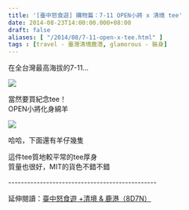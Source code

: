 ```yaml
---
title: '[臺中怒食遊] 購物篇：7-11 OPEN小將 x 清境 tee'
date: 2014-08-23T14:00:00.000+08:00
draft: false
aliases: [ "/2014/08/7-11-open-x-tee.html" ]
tags : [travel - 臺灣清境鹿港, glamorous - 裝身]
---
```


在全台灣最高海拔的7-11...  

![](/images/sevenopentee.jpg)

當然要買紀念tee！  
OPEN小將化身綿羊  

![](/images/sevenopentee1.jpg)

哈哈，下面還有羊仔幾隻  
  
這件tee質地較平常的tee厚身  
質量也很好，MIT的貨色不錯不錯  
  
\-----------------------------------------------  
  
延伸閱讀：[臺中怒食遊 +清境 & 鹿港（8D7N）](https://hidie.net/taichung8d7n/)
